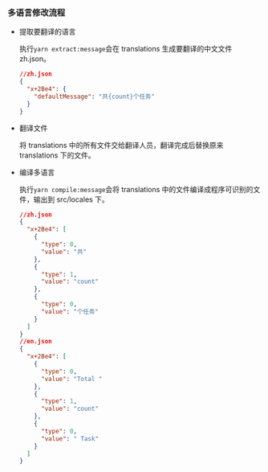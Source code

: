 ### 多语言修改流程

- 提取要翻译的语言

  执行`yarn extract:message`会在 translations 生成要翻译的中文文件 zh.json。

  ```json
  //zh.json
  {
    "x+2Be4": {
      "defaultMessage": "共{count}个任务"
    }
  }
  ```

- 翻译文件

  将 translations 中的所有文件交给翻译人员，翻译完成后替换原来 translations 下的文件。

- 编译多语言

  执行`yarn compile:message`会将 translations 中的文件编译成程序可识别的文件，输出到 src/locales 下。

  ```json
  //zh.json
  {
    "x+2Be4": [
      {
        "type": 0,
        "value": "共"
      },
      {
        "type": 1,
        "value": "count"
      },
      {
        "type": 0,
        "value": "个任务"
      }
    ]
  }
  //en.json
  {
    "x+2Be4": [
      {
        "type": 0,
        "value": "Total "
      },
      {
        "type": 1,
        "value": "count"
      },
      {
        "type": 0,
        "value": " Task"
      }
    ]
  }
  ```
